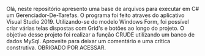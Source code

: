 Olá, neste repositório apresento uma base de arquivos para executar em C# um Gerenciador-De-Tarefas. O programa foi feito atraves do aplicativo Visual Studio 2019.
Utilizando-se do modelo Windows Form, foi possível criar várias telas dispostas com Grid's e botões ao longo do projeto. O objetivo desse projeto foi realizar a função CRUDE utilizando um banco de dados MySql. Aproveite para deixar um comentário e uma crítica construtiva. 
OBRIGADO POR ACESSAR.
